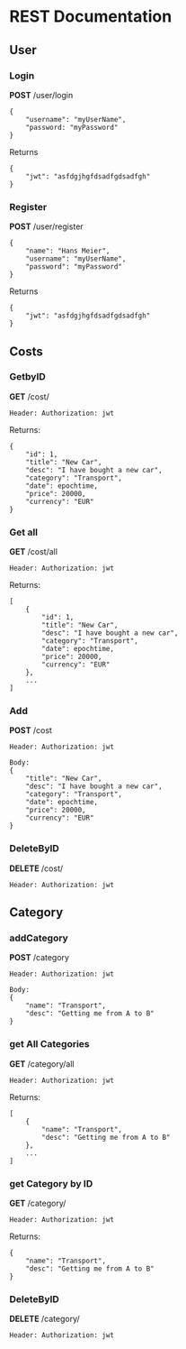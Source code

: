# REST Documentation
## User
### Login
**POST**
/user/login
```
{
    "username": "myUserName",
    "password: "myPassword"
}
```
Returns
```
{
    "jwt": "asfdgjhgfdsadfgdsadfgh"
}
```
### Register
**POST**
/user/register
```
{
    "name": "Hans Meier",
    "username": "myUserName",
    "password": "myPassword"
}
```
Returns
```
{
    "jwt": "asfdgjhgfdsadfgdsadfgh"
}
```

## Costs
### GetbyID
**GET**
/cost/<id>
```
Header: Authorization: jwt
```
Returns:
```
{
    "id": 1,
    "title": "New Car",
    "desc": "I have bought a new car",
    "category": "Transport",
    "date": epochtime,
    "price": 20000,
    "currency": "EUR"
}
```
### Get all
**GET**
/cost/all
```
Header: Authorization: jwt
```
Returns:
```
[
    {
        "id": 1,
        "title": "New Car",
        "desc": "I have bought a new car",
        "category": "Transport",
        "date": epochtime,
        "price": 20000,
        "currency": "EUR"
    },
    ...
]
```
### Add
**POST**
/cost
```
Header: Authorization: jwt

Body:
{
    "title": "New Car",
    "desc": "I have bought a new car",
    "category": "Transport",
    "date": epochtime,
    "price": 20000,
    "currency": "EUR"
}
```
### DeleteByID
**DELETE**
/cost/<id>
```
Header: Authorization: jwt
```
## Category
### addCategory
**POST**
/category
```
Header: Authorization: jwt

Body:
{
    "name": "Transport",
    "desc": "Getting me from A to B"
}
```
### get All Categories
**GET**
/category/all
```
Header: Authorization: jwt
```
Returns:
```
[
    {
        "name": "Transport",
        "desc": "Getting me from A to B"
    },
    ...
]
```
### get Category by ID
**GET**
/category/<id>
```
Header: Authorization: jwt
```
Returns:
```
{
    "name": "Transport",
    "desc": "Getting me from A to B"
}
```
### DeleteByID
**DELETE**
/category/<id>
```
Header: Authorization: jwt
```